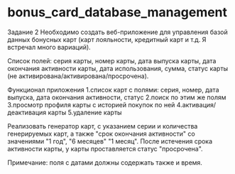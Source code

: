 # bonus_card_database_management

Задание 2
Необходимо создать веб-приложение для управления базой данных бонусных карт (карт лояльности, кредитный карт и т.д. Я встречал много вариаций).

Список полей: серия карты, номер карты, дата выпуска карты, дата окончания активности карты, дата использования, сумма, статус карты (не активирована/активирована/просрочена).

Функционал приложения
1.список карт с полями: серия, номер, дата выпуска, дата окончания активности, статус
2.поиск по этим же полям
3.просмотр профиля карты с историей покупок по ней
4.активация/деактивация карты
5.удаление карты

Реализовать генератор карт, с указанием серии и количества генерируемых карт, а также "срок окончания активности" со значениями "1 год", "6 месяцев" "1 месяц". После истечения срока активности карты, у карты проставляется статус "просрочена".

Примечание: поля с датами должны содержать также и время.

